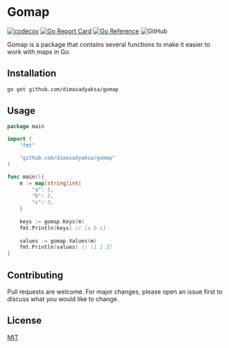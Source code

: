 # Gomap

[![codecov](https://codecov.io/gh/dimasadyaksa/gomap/branch/main/graph/badge.svg?token=TNDBN2DH6G)](https://codecov.io/gh/dimasadyaksa/gomap)
[![Go Report Card](https://goreportcard.com/badge/github.com/dimasadyaksa/gomap)](https://goreportcard.com/report/github.com/dimasadyaksa/gomap)
[![Go Reference](https://pkg.go.dev/badge/github.com/dimasadyaksa/gomap.svg)](https://pkg.go.dev/github.com/dimasadyaksa/gomap)
![GitHub](https://img.shields.io/github/license/dimasadyaksa/gomap)

Gomap is a package that contains several functions to make it easier to work with maps in Go.

## Installation

```bash
go get github.com/dimasadyaksa/gomap
```

## Usage

```go
package main

import (
    "fmt"

    "github.com/dimasadyaksa/gomap"
)

func main(){
    m := map[string]int{
        "a": 1,
        "b": 2,
        "c": 3,
    }
    
    keys := gomap.Keys(m)
    fmt.Println(keys) // [a b c]
    
    values := gomap.Values(m)
    fmt.Println(values) // [1 2 3]
}
```

## Contributing
Pull requests are welcome. For major changes, please open an issue first to discuss what you would like to change.


## License
[MIT](https://choosealicense.com/licenses/mit/)

